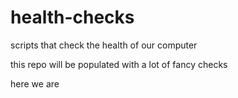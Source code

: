 # health-checks
scripts that check the health of our computer

this repo will be populated with a lot of fancy checks

here we are
